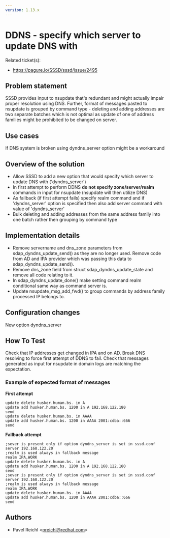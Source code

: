 ```yaml
---
version: 1.13.x
---
```


# DDNS - specify which server to update DNS with

Related ticket(s):

  - <https://pagure.io/SSSD/sssd/issue/2495>

## Problem statement

SSSD provides input to nsupdate that's redundant and might actually impair proper resolution using DNS. Further, format of messages pasted to nsupdate is grouped by command type - deleting and adding addresses are two separate batches which is not optimal as update of one of address families might be prohibited to be changed on server.

## Use cases

If DNS system is broken using dyndns_server option might be a workaround

## Overview of the solution

  - Allow SSSD to add a new option that would specify which server to update DNS with ('dyndns_server')
  - In first attempt to perform DDNS **do not specify zone/server/realm** commands in input for nsupdate (nsupdate will then utilize DNS)
  - As fallback (if first attempt fails) specify realm command and if 'dyndns_server' option is specified then also add server command with value of 'dyndns_server'
  - Bulk deleting and adding addresses from the same address family into one batch rather then grouping by command type

## Implementation details

  - Remove servername and dns_zone parameters from sdap_dyndns_update_send() as they are no longer used. Remove code from AD and IPA provider which was passing this data to sdap_dyndns_update_send().
  - Remove dns_zone field from struct sdap_dyndns_update_state and remove all code relating to it.
  - In sdap_dyndns_update_done() make setting command realm conditional same way as command server is.
  - Update nsupdate_msg_add_fwd() to group commands by address family processed IP belongs to.

## Configuration changes

New option dyndns_server

## How To Test

Check that IP addresses get changed in IPA and on AD. Break DNS resolving to force first attempt of DDNS to fail. Check that messages generated as input for nsupdate in domain logs are matching the expectation.

### Example of expected format of messages

**First attempt**

    update delete husker.human.bs. in A
    update add husker.human.bs. 1200 in A 192.168.122.180
    send
    update delete husker.human.bs. in AAAA
    update add husker.human.bs. 1200 in AAAA 2001:cdba::666
    send

**Fallback attempt**

    ;sever is present only if option dyndns_server is set in sssd.conf
    server 192.168.122.20
    ;realm is used always in fallback message
    realm IPA.WORK
    update delete husker.human.bs. in A
    update add husker.human.bs. 1200 in A 192.168.122.180
    send
    ;sever is present only if option dyndns_server is set in sssd.conf
    server 192.168.122.20
    ;realm is used always in fallback message
    realm IPA.WORK
    update delete husker.human.bs. in AAAA
    update add husker.human.bs. 1200 in AAAA 2001:cdba::666
    send

## Authors

* Pavel Reichl \<preichl@redhat.com\>
